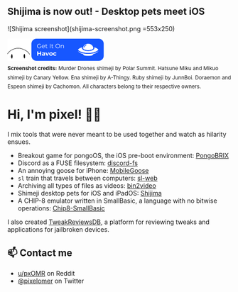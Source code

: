 ## Shijima is now out! - Desktop pets meet iOS

![Shijima screenshot](shijima-screenshot.png =553x250)

<img src="shijima-icon.png" height=50> <a href="https://havoc.app/package/shijima"><img src="get-it-on-havoc.png" height=50></a>
<br>
<sub>**Screenshot credits:** Murder Drones shimeji by Polar Summit. Hatsune Miku and Mikuo shimeji by Canary Yellow. Ena shimeji by A-Thingy. Ruby shimeji by JunnBoi. Doraemon and Espeon shimeji by Cachomon. All characters belong to their respective owners.</sub>

# Hi, I'm pixel! 👋🏻

I mix tools that were never meant to be used together and watch as hilarity ensues.

- Breakout game for pongoOS, the iOS pre-boot environment: [PongoBRIX](https://github.com/pixelomer/PongoBRIX)
- Discord as a FUSE filesystem: [discord-fs](https://github.com/pixelomer/discord-fs)
- An annoying goose for iPhone: [MobileGoose](https://github.com/pixelomer/MobileGoose)
- `sl` train that travels between computers: [sl-web](https://github.com/pixelomer/sl-web)
- Archiving all types of files as videos: [bin2video](https://github.com/pixelomer/bin2video)
- Shimeji desktop pets for iOS and iPadOS: [Shijima](https://havoc.app/package/shijima)
- A CHIP-8 emulator written in SmallBasic, a language with no bitwise operations: [Chip8-SmallBasic](https://github.com/pixelomer/Chip8-SmallBasic)

I also created [TweakReviewsDB](https://tweakreviews.pixelomer.com), a platform for reviewing tweaks and applications for jailbroken devices.

## 📫 Contact me

- [u/pxOMR](https://reddit.com/u/pxOMR) on Reddit
- [@pixelomer](https://twitter.com/pixelomer) on Twitter